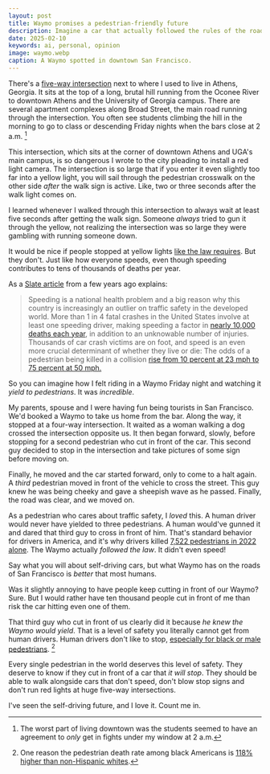 ```yaml
---
layout: post
title: Waymo promises a pedestrian-friendly future
description: Imagine a car that actually followed the rules of the road.
date: 2025-02-10
keywords: ai, personal, opinion
image: waymo.webp
caption: A Waymo spotted in downtown San Francisco.
---
```


There's a [five-way intersection](https://maps.app.goo.gl/nz5XQRbReDKH2xjV7) next to where I used to live in Athens, Georgia. It sits at the top of a long, brutal hill running from the Oconee River to downtown Athens and the University of Georgia campus. There are several apartment complexes along Broad Street, the main road running through the intersection. You often see students climbing the hill in the morning to go to class or descending Friday nights when the bars close at 2 a.m. [^1]

[^1]: The worst part of living downtown was the students seemed to have an agreement to _only_ get in fights under my window at 2 a.m.

This intersection, which sits at the corner of downtown Athens and UGA's main campus, is so dangerous I wrote to the city pleading to install a red light camera. The intersection is so large that if you enter it even slightly too far into a yellow light, you will sail through the pedestrian crosswalk on the other side _after_ the walk sign is active. Like, two or three seconds after the walk light comes on.

I learned whenever I walked through this intersection to always wait at least five seconds after getting the walk sign. Someone _always_ tried to gun it through the yellow, not realizing the intersection was so large they were gambling with running someone down.

It would be nice if people stopped at yellow lights [like the law requires](https://travel.stackexchange.com/questions/178683/do-most-people-understand-the-meaning-of-yellow-traffic-light). But they don't. Just like how everyone speeds, even though speeding contributes to tens of thousands of deaths per year.

As a [Slate article](https://slate.com/business/2021/12/speed-limit-americas-most-broken-law-history.html) from a few years ago explains:

> Speeding is a national health problem and a big reason why this country is increasingly an outlier on traffic safety in the developed world. More than 1 in 4 fatal crashes in the United States involve at least one speeding driver, making speeding a factor in [nearly 10,000 deaths each year](https://crashstats.nhtsa.dot.gov/Api/Public/ViewPublication/812932), in addition to an unknowable number of injuries. Thousands of car crash victims are on foot, and speed is an even more crucial determinant of whether they live or die: The odds of a pedestrian being killed in a collision [rise from 10 percent at 23 mph to 75 percent at 50 mph.](https://aaafoundation.org/impact-speed-pedestrians-risk-severe-injury-death/)

So you can imagine how I felt riding in a Waymo Friday night and watching it _yield to pedestrians_. It was _incredible_.

My parents, spouse and I were having fun being tourists in San Francisco. We'd booked a Waymo to take us home from the bar. Along the way, it stopped at a four-way intersection. It waited as a woman walking a dog crossed the intersection opposite us. It then began forward, slowly, before stopping for a second pedestrian who cut in front of the car. This second guy decided to stop in the intersection and take pictures of some sign before moving on.

Finally, he moved and the car started forward, only to come to a halt again. A _third_ pedestrian moved in front of the vehicle to cross the street. This guy knew he was being cheeky and gave a sheepish wave as he passed. Finally, the road was clear, and we moved on.

As a pedestrian who cares about traffic safety, I _loved_ this. A human driver would never have yielded to three pedestrians. A human would've gunned it and dared that third guy to cross in front of him. That's standard behavior for drivers in America, and it's why drivers killed [7,522 pedestrians in 2022 alone](https://www.iihs.org/topics/fatality-statistics/detail/pedestrians). The Waymo actually _followed the law_. It didn't even speed!

Say what you will about self-driving cars, but what Waymo has on the roads of San Francisco is _better_ that most humans.

Was it slightly annoying to have people keep cutting in front of our Waymo? Sure. But I would rather have ten thousand people cut in front of me than risk the car hitting even one of them.

That third guy who cut in front of us clearly did it because _he knew the Waymo would yield_. That is a level of safety you literally cannot get from human drivers. Human drivers don't like to stop, [especially for black or male pedestrians](https://nitc.trec.pdx.edu/research/project/869/Racial_Bias_in_Drivers%27_Yielding_Behavior_at_Crosswalks%3A_Understanding_the_Effect). [^2]

[^2]: One reason the pedestrian death rate among black Americans is [118% higher than non-Hispanic whites](https://injuryfacts.nsc.org/motor-vehicle/road-users/disparities-by-race-or-ethnic-origin/).

Every single pedestrian in the world deserves this level of safety. They deserve to know if they cut in front of a car that _it will stop_. They should be able to walk alongside cars that don't speed, don't blow stop signs and don't run red lights at huge five-way intersections.

I've seen the self-driving future, and I love it. Count me in.
